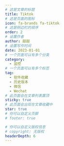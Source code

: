 ```yaml
---
# 这是文章的标题
title: Tiktok
# 这是页面的图标
icon: fa-brands fa-tiktok
# 这是侧边栏的顺序
order: 2
# 设置作者
author: 甜甜
# 设置写作时间
date: 2023-01-01
# 一个页面可以有多个分类
category:
  - 监控
# 一个页面可以有多个标签
tag:
  - 软件收藏
  - 历史版本
  - 微信
  - Wechat
# 此页面会在文章列表置顶
sticky: true
# 此页面会出现在文章收藏中
star: true
# 你可以自定义页脚
# footer: true

# 你可以自定义版权信息
# copyright: 无版权
headerDepth: 6
---
```


<!-- 你可以通过设置页面的 Frontmatter，在页面禁用功能与布局。 -->

<!-- more -->

<SiteInfo
  name="抖音 iOS"
  desc=""
  url="https://www.alipan.com/s/Z3mrsfdFY5h/folder/65685b5961e9c74eb20e487aab522a649ffd6dd7"
  logo=""
  repo=""
  preview="/img/start/tiktok-ps.svg"
/>

<SiteInfo
  name="Tiktok iOS"
  desc=""
  url="https://www.alipan.com/s/Z3mrsfdFY5h/folder/65430a5e9ee144a361694ef9aba001d5092243c2"
  logo=""
  repo=""
  preview="/img/start/tiktok-ps.svg"
/>

<SiteInfo
  name="Tiktok Android"
  desc=""
  url="https://www.alipan.com/s/Z3mrsfdFY5h/folder/65f295e6f937f6c36acc422a8d95d6ef4bd92b73"
  logo=""
  repo=""
  preview="/img/start/tiktok-ps.svg"
/>

<SiteInfo
  name="Tiktok IOS 砸壳"
  desc=""
  url="https://www.alipan.com/s/Z3mrsfdFY5h/folder/65f2893287476b2242ee43e3b83034b2986c37a6"
  logo=""
  repo=""
  preview="/img/start/tiktok-ps.svg"
/>